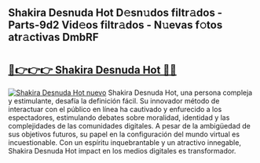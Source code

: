 ## Shakira Desnuda Hot D𝚎sn𝚞dos filtr𝚊dos - Parts-9d2 Vid𝚎os filtr𝚊dos - N𝚞evas f𝚘tos atr𝚊ctivas DmbRF

# <h2><a href="http://mbapch.tromn.icu/?c=Shakira+Desnuda+Hot">🔗👉👉👉 Shakira Desnuda Hot 🔗🔗</a></h2>

[![Shakira Desnuda Hot nuevo](https://i.imgur.com/pEAQMta.gif)](http://mbapch.tromn.icu/?c=Shakira+Desnuda+Hot)
Shakira Desnuda Hot, una persona compleja y estimulante, desafía la definición fácil. Su innovador método de interactuar con el público en línea ha cautivado y enfurecido a los espectadores, estimulando debates sobre moralidad, identidad y las complejidades de las comunidades digitales. A pesar de la ambigüedad de sus objetivos futuros, su papel en la configuración del mundo virtual es incuestionable. Con un espíritu inquebrantable y un atractivo innegable, Shakira Desnuda Hot impact en los medios digitales es transformador.
